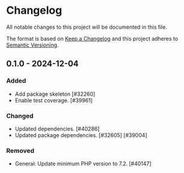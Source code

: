 # Changelog

All notable changes to this project will be documented in this file.

The format is based on [Keep a Changelog](https://keepachangelog.com/en/1.0.0/)
and this project adheres to [Semantic Versioning](https://semver.org/spec/v2.0.0.html).

## 0.1.0 - 2024-12-04
### Added
- Add package skeleton [#32260]
- Enable test coverage. [#39961]

### Changed
- Updated dependencies. [#40286]
- Updated package dependencies. [#32605] [#39004]

### Removed
- General: Update minimum PHP version to 7.2. [#40147]
